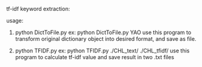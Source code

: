 tf-idf keyword extraction:

usage:
1. python DictToFile.py <username>
ex: python DictToFile.py YAO
use this program to transform original dictionary object into desired format, and save as file.

2. python TFIDF.py <file path> <output path>
ex: python TFIDF.py ./CHL_text/ ./CHL_tfidf/
use this program to calculate tf-idf value and save result in two .txt files
